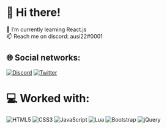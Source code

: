 #  👋 Hi there!
🔭 I’m currently learning React.js<br>📫 Reach me on discord: ausi22#0001


## 🌐 Social networks:
[![Discord](https://img.shields.io/badge/Discord-%237289DA.svg?logo=discord&logoColor=white)](htttps://discord.gg/ausi22#0001) [![Twitter](https://img.shields.io/badge/Twitter-%231DA1F2.svg?logo=Twitter&logoColor=white)](https://twitter.com/ausi22and) 

# 💻 Worked with:
![HTML5](https://img.shields.io/badge/html5-%23E34F26.svg?style=for-the-badge&logo=html5&logoColor=white) ![CSS3](https://img.shields.io/badge/css3-%231572B6.svg?style=for-the-badge&logo=css3&logoColor=white) ![JavaScript](https://img.shields.io/badge/javascript-%23323330.svg?style=for-the-badge&logo=javascript&logoColor=%23F7DF1E) ![Lua](https://img.shields.io/badge/lua-%232C2D72.svg?style=for-the-badge&logo=lua&logoColor=white) ![Bootstrap](https://img.shields.io/badge/bootstrap-%23563D7C.svg?style=for-the-badge&logo=bootstrap&logoColor=white) ![jQuery](https://img.shields.io/badge/jquery-%230769AD.svg?style=for-the-badge&logo=jquery&logoColor=white)
